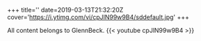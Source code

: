 +++
title=''
date=2019-03-13T21:32:20Z
cover='https://i.ytimg.com/vi/cpJlN99w9B4/sddefault.jpg'
+++

All content belongs to GlennBeck.
{{< youtube cpJlN99w9B4 >}}
